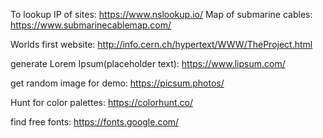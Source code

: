 
To lookup IP of sites: https://www.nslookup.io/
Map of submarine cables:  https://www.submarinecablemap.com/

Worlds first website: http://info.cern.ch/hypertext/WWW/TheProject.html

generate Lorem Ipsum(placeholder text): https://www.lipsum.com/

get random image for demo: https://picsum.photos/

Hunt for color palettes: https://colorhunt.co/

find free fonts: https://fonts.google.com/